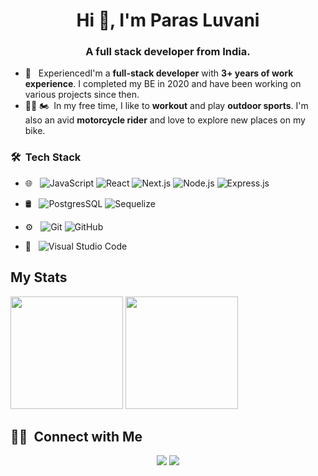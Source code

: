 <h1 align="center">Hi 👋, I'm Paras Luvani</h1>
<h3 align="center">A full stack developer from India.</h3>

- 🤔 &nbsp; ExperiencedI'm a **full-stack developer** with **3+ years of work experience**. I completed my BE in 2020 and have been working on various projects since then.
- 🏋️‍♂️ 🏍️ &nbsp;In my free time, I like to **workout** and play **outdoor sports**. I'm also an avid **motorcycle rider** and love to explore new places on my bike.



### 🛠 &nbsp;Tech Stack

- 🌐 &nbsp;
  ![JavaScript](https://img.shields.io/badge/-JavaScript-333333?style=flat&logo=javascript)
  ![React](https://img.shields.io/badge/-React-333333?style=flat&logo=react)
  ![Next.js](https://img.shields.io/badge/-Next.js-333333?style=flat&logo=next.js) ![Node.js](https://img.shields.io/badge/-Node.js-333333?style=flat&logo=node.js)
![Express.js](https://img.shields.io/badge/Express.js-333333?style=flat&logo=express&logoColor=white)
  
- 🛢 &nbsp;
  ![PostgresSQL](https://img.shields.io/badge/PostgreSQL-333333??style=flat&logo=postgresql)
  ![Sequelize](https://img.shields.io/badge/Sequelize-333333??style=flat&logo=sequelize)

- ⚙️ &nbsp;
  ![Git](https://img.shields.io/badge/-Git-333333?style=flat&logo=git)
  ![GitHub](https://img.shields.io/badge/-GitHub-333333?style=flat&logo=github)
- 🔧 &nbsp;
  ![Visual Studio Code](https://img.shields.io/badge/-Visual%20Studio%20Code-333333?style=flat&logo=visual-studio-code&logoColor=007ACC)


## My Stats
<p>
  <img height="180em" src="https://github-readme-stats.vercel.app/api?username=parasluvani&show_icons=true&theme=radical" />
  <img height="180em" src="https://github-readme-stats-eight-theta.vercel.app/api/top-langs/?username=luvaniparas&theme=radical&layout=compact&exclude_lang=java+r" />
</p>


##  🤝🏻 &nbsp;Connect with Me

<p align="center">
<a href="https://www.linkedin.com/in/cameron-thompson96"><img src="https://img.shields.io/badge/-Paras%20Luvani-0077B5?style=flat-square&logo=Linkedin&logoColor=white"/></a>
<a href="parasluvani1@gamil.com"><img src="https://img.shields.io/badge/-parasluvani1@gamil.com-D14836?style=flat-square&logo=Gmail&logoColor=white"/></a>
